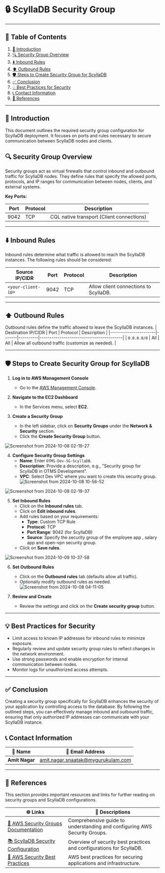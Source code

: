 # 🔒 ScyllaDB Security Group 

---

## 📑 Table of Contents

1. [📜 Introduction](#-introduction)
2. [🔍 Security Group Overview](#-security-group-overview)
3. [⬇️ Inbound Rules](#-inbound-rules)
4. [⬆️ Outbound Rules](#-outbound-rules)
5. [🛡️ Steps to Create Security Group for ScyllaDB](#-steps-to-create-security-group-for-scylladb)
6. [✅ Conclusion](#-conclusion)
7. [💡 Best Practices for Security](#-best-practices-for-security)
8. [📞 Contact Information](#-contact-information)
9. [🔗 References](#-references)

---


## 📜 Introduction
This document outlines the required security group configuration for ScyllaDB deployment. It focuses on ports and rules necessary to secure communication between ScyllaDB nodes and clients.

## 🔍 Security Group Overview

Security groups act as virtual firewalls that control inbound and outbound traffic for ScyllaDB nodes. They define rules that specify the allowed ports, protocols, and IP ranges for communication between nodes, clients, and external systems.

**Key Ports:**

| Port  | Protocol | Description                             |
|-------|----------|-----------------------------------------|
| 9042  | TCP      | CQL native transport (Client connections) |

---

## ⬇️ Inbound Rules

Inbound rules determine what traffic is allowed to reach the ScyllaDB instances. The following rules should be considered:

| Source IP/CIDR   | Port  | Protocol | Description                               |
|-------------------|-------|----------|-------------------------------------------|
| `<your-client-ip>`| 9042  | TCP      | Allow client connections to ScyllaDB.    |

---

## ⬆️ Outbound Rules

Outbound rules define the traffic allowed to leave the ScyllaDB instances. 
| Destination IP/CIDR  | Port  | Protocol | Description                              |
|-----------------------|-------|----------|------------------------------------------|
| `0.0.0.0/0`           | All   | All      | Allow all outbound traffic (customize as needed). |

---


## 🛡️ Steps to Create Security Group for ScyllaDB

1. **Log in to AWS Management Console**
   - Go to the [AWS Management Console](https://aws.amazon.com/console/).

2. **Navigate to the EC2 Dashboard**
   - In the Services menu, select **EC2**.

3. **Create a Security Group**
   - In the left sidebar, click on **Security Groups** under the **Network & Security** section.
   - Click the **Create Security Group** button.

  ![Screenshot from 2024-10-08 02-19-27](https://github.com/user-attachments/assets/7001318b-db7a-425e-8bc8-77766fcf72bf)

4. **Configure Security Group Settings**
   - **Name**: Enter `OTMS-Dev-SG-ScyllaDB`.
   - **Description**: Provide a description, e.g., "Security group for ScyllaDB in OTMS Development".
   - **VPC**: Select Dev VPC where you want to create this security group.
![Screenshot from 2024-10-08 10-56-52](https://github.com/user-attachments/assets/ed71c1da-3709-4868-a1aa-9f9007de6bf9)

![Screenshot from 2024-10-08 02-19-37](https://github.com/user-attachments/assets/2bb35ae0-f710-46bc-a654-01f9f46e8ab9)


5. **Set Inbound Rules**
   - Click on the **Inbound rules** tab.
   - Click on **Edit inbound rules**.
   - Add rules based on your requirements:
     - **Type**: Custom TCP Rule
     - **Protocol**: TCP
     - **Port Range**: 9042 (for ScyllaDB)
     - **Source**: Specify the security group  of the employee app , salary app and open-vpn security group.
   - Click on **Save rules**.

![Screenshot from 2024-10-09 10-37-58](https://github.com/user-attachments/assets/582805f2-bb5a-46f9-a47f-bf9808953edf)

6. **Set Outbound Rules**
   - Click on the **Outbound rules** tab (defaults allow all traffic).
   - Optionally modify outbound rules as needed.
![Screenshot from 2024-10-08 04-11-05](https://github.com/user-attachments/assets/33d768b0-2aef-483f-a79b-5715ef376f47)

7. **Review and Create**
   - Review the settings and click on the **Create security group** button.

---

## 💡 Best Practices for Security

- Limit access to known IP addresses for inbound rules to minimize exposure.
- Regularly review and update security group rules to reflect changes in the network environment.
- Use strong passwords and enable encryption for internal communication between nodes.
- Monitor logs for unauthorized access attempts.

---

## ✅ Conclusion

Creating a security group specifically for ScyllaDB enhances the security of your application by controlling access to the database. By following the outlined steps, you can effectively manage inbound and outbound traffic, ensuring that only authorized IP addresses can communicate with your ScyllaDB instance.


## 📞 Contact Information

| 👤 **Name**     | 📧 **Email Address**                                                   |
|-----------------|-----------------------------------------------------------------------|
| **Amit Nagar**  | [amit.nagar.snaatak@mygurukulam.com](mailto:amit.nagar.snaatak@mygurukulam.com) |

---

## 🔗 References

This section provides important resources and links for further reading on security groups and ScyllaDB configurations.

| 🌐 **Links**                                                                                     | 📄 **Descriptions**                                        |
|------------------------------------------------------------------------------------------------|-----------------------------------------------------------|
| [📖 AWS Security Groups Documentation](https://docs.aws.amazon.com/vpc/latest/userguide/VPC_SecurityGroups.html) | Comprehensive guide to understanding and configuring AWS Security Groups. |
| [📚 ScyllaDB Security Configuration](https://docs.scylladb.com/stable/architecture/security/) | Overview of security best practices and configurations for ScyllaDB. |
| [🔧 AWS Security Best Practices](https://aws.amazon.com/architecture/security-identity-compliance-best-practices/) | AWS best practices for securing applications and infrastructure. |

